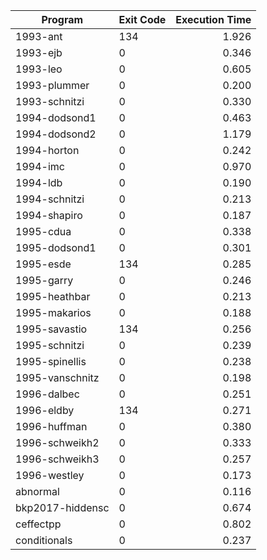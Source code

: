 | Program | Exit Code | Execution Time |
| ------- |:--------- | --------------:|
| 1993-ant | 134 | 1.926 |
| 1993-ejb | 0 | 0.346 |
| 1993-leo | 0 | 0.605 |
| 1993-plummer | 0 | 0.200 |
| 1993-schnitzi | 0 | 0.330 |
| 1994-dodsond1 | 0 | 0.463 |
| 1994-dodsond2 | 0 | 1.179 |
| 1994-horton | 0 | 0.242 |
| 1994-imc | 0 | 0.970 |
| 1994-ldb | 0 | 0.190 |
| 1994-schnitzi | 0 | 0.213 |
| 1994-shapiro | 0 | 0.187 |
| 1995-cdua | 0 | 0.338 |
| 1995-dodsond1 | 0 | 0.301 |
| 1995-esde | 134 | 0.285 |
| 1995-garry | 0 | 0.246 |
| 1995-heathbar | 0 | 0.213 |
| 1995-makarios | 0 | 0.188 |
| 1995-savastio | 134 | 0.256 |
| 1995-schnitzi | 0 | 0.239 |
| 1995-spinellis | 0 | 0.238 |
| 1995-vanschnitz | 0 | 0.198 |
| 1996-dalbec | 0 | 0.251 |
| 1996-eldby | 134 | 0.271 |
| 1996-huffman | 0 | 0.380 |
| 1996-schweikh2 | 0 | 0.333 |
| 1996-schweikh3 | 0 | 0.257 |
| 1996-westley | 0 | 0.173 |
| abnormal | 0 | 0.116 |
| bkp2017-hiddensc | 0 | 0.674 |
| ceffectpp | 0 | 0.802 |
| conditionals | 0 | 0.237 |
